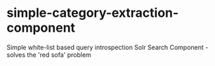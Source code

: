 # simple-category-extraction-component
Simple white-list based query introspection Solr Search Component - solves the 'red sofa' problem
